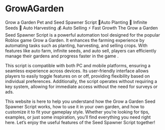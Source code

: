 # GrowAGarden
Grow a Garden Pet and Seed Spawner Script 🌾Auto Planting 🌱 Infinite Seeds 🌻 Auto Harvesting 💰 Auto Selling ⚡ Fast Growth
The Grow a Garden Seed Spawner Script is a powerful automation tool designed for the popular Roblox game Grow a Garden. It enhances the farming experience by automating tasks such as planting, harvesting, and selling crops. With features like auto farm, infinite seeds, and auto sell, players can efficiently manage their gardens and progress faster in the game .

This script is compatible with both PC and mobile platforms, ensuring a seamless experience across devices. Its user-friendly interface allows players to easily toggle features on or off, providing flexibility based on individual preferences. Additionally, the script operates without requiring a key system, allowing for immediate access without the need for surveys or ads.

This website is here to help you understand how the Grow a Garden Seed Spawner Script works, how to use it in your own garden, and how to customize it to fit your gameplay style. Whether you’re looking for tips, examples, or just some inspiration, you’ll find everything you need right here. Let’s enjoy the useful features of the Seed Spawner Script together!
